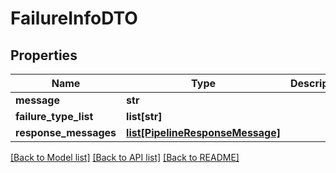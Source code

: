 # FailureInfoDTO

## Properties
Name | Type | Description | Notes
------------ | ------------- | ------------- | -------------
**message** | **str** |  | [optional] 
**failure_type_list** | **list[str]** |  | [optional] 
**response_messages** | [**list[PipelineResponseMessage]**](PipelineResponseMessage.md) |  | [optional] 

[[Back to Model list]](../README.md#documentation-for-models) [[Back to API list]](../README.md#documentation-for-api-endpoints) [[Back to README]](../README.md)

